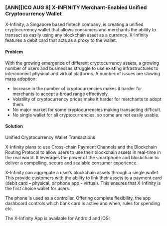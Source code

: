 ### [ANN][ICO AUG 8] X-INFINITY Merchant-Enabled Unified Cryptocurrency Wallet 


X-Infinity, a Singapore based fintech company, is creating a unified cryptocurrency wallet that allows consumers and merchants the ability to transact as easily using any blockchain asset as a currency. X-Infinity features a debit card that acts as a proxy to the wallet.

#### Problem


With the growing emergence of different cryptocurrency assets, a growing number of users and businesses struggle to use existing infrastructures to interconnect physical and virtual platforms. A number of issues are slowing mass adoption:
 
- Increase in the number of cryptocurrencies makes it harder for merchants to accept a broad range effectively.
- Volatility of cryptocurrency prices make it harder for merchants to adopt them.
- No major market for some cryptocurrencies making transacting difficult.
- No single wallet for all cryptocurrencies, so some are not easily usable.


#### Solution

Unified Cryptocurrency Wallet Transactions

X-Infinity plans to use Cross-chain Payment Channels and the Blockchain Routing Protocol to allow users to use their blockchain assets in real-time in the real world. It leverages the power of the smartphone and blockchain to deliver a compelling, secure and scalable consumer experience.

X-Infinity can aggregate a user’s blockchain assets through a single wallet. This provide customers with the ability to link their assets to a payment card (debit card – physical, or phone app - virtual). This ensures that X-Infinity is the first choice wallet for users.

The phone is used as a controller. Offering complete flexibility, the app dashboard controls which bank card is active and when, rules for spending etc.



The X-Infinity App is available for Android and iOS!